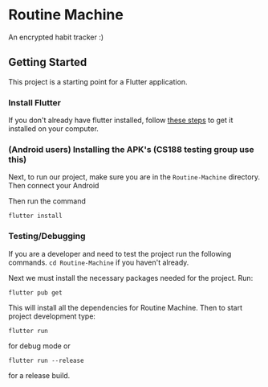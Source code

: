 # Routine Machine

An encrypted habit tracker :)

## Getting Started

This project is a starting point for a Flutter application.

### Install Flutter
If you don't already have flutter installed, follow [these steps](https://flutter.dev/docs/get-started/install) to get it installed on your computer. 

### (Android users) Installing the APK's (CS188 testing group use this) 
Next, to run our project, make sure you are in the `Routine-Machine` directory. Then connect your Android 

Then run the command
```
flutter install
```

### Testing/Debugging
If you are a developer and need to test the project run the following commands. 
`cd Routine-Machine` if you haven't already. 

Next we must install the necessary packages needed for the project. Run:
```
flutter pub get
```
This will install all the dependencies for Routine Machine. Then to start project development type:
```
flutter run
```
for debug mode or 
```
flutter run --release
```
for a release build. 

